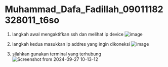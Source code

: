 # Muhammad_Dafa_Fadillah_09011182328011_t6so
1. langkah awal
   mengaktifkan ssh dan melihat ip device
   ![image](https://github.com/user-attachments/assets/55deee4d-1747-49d4-a0fc-ed58c2eea01a)

2. langkah kedua
   masukkan ip addres yang ingin dikoneksi
   ![image](https://github.com/user-attachments/assets/90a80fa4-22d0-46ca-a4dd-c0449dbc8f0f)

3. silahkan gunakan terminal yang terhubung
   ![Screenshot from 2024-09-27 10-13-12](https://github.com/user-attachments/assets/7e48e607-b2ce-46db-93cf-6949f96c25ab)
